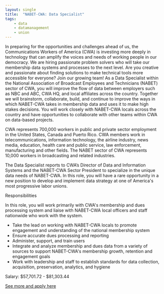 ```yaml
---
layout: single
title:  "NABET-CWA: Data Specialist"
tags: 
    - data
    - datamanagement
    - union
---
```


In preparing for the opportunities and challenges ahead of us, the Communications Workers of America (CWA) is investing more deeply in technology that can amplify the voices and needs of working people in our democracy. We are hiring passionate problem solvers who will take our membership data systems and processes to the next level. Are you creative and passionate about finding solutions to make technical tools more accessible for everyone? Join our growing team! As a Data Specialist within the National Association of Broadcast Employees and Technicians (NABET) sector of CWA, you will improve the flow of data between employers such as NBC and ABC, CWA HQ, and local affiliates across the country. Together we will brainstorm, collaborate, build, and continue to improve the ways in which NABET-CWA takes in membership data and uses it to make high stakes decisions. You will work closely with NABET-CWA locals across the country and have opportunities to collaborate with other teams within CWA on data-based projects.


CWA represents 700,000 workers in public and private sector employment in the United States, Canada and Puerto Rico. CWA members work in telecommunications, information technology, the airline industry, news media, education, health care and public service, law enforcement, manufacturing and other fields. The NABET sector of CWA represents 10,000 workers in broadcasting and related industries.


The Data Specialist reports to CWA’s Director of Data and Information Systems and the NABET-CWA Sector President to specialize in the unique data needs of NABET-CWA. In this role, you will have a rare opportunity in a new position to develop and implement data strategy at one of America's most progressive labor unions.


Responsibilities


In this role, you will work primarily with CWA's membership and dues processing system and liaise with NABET-CWA local officers and staff nationwide who work with the system.
* Take the lead on working with NABET-CWA locals to promote engagement and understanding of the national membership system
* Ensure accurate dues processing and reporting
* Administer, support, and train users
* Integrate and analyze membership and dues data from a variety of sources to support NABET-CWA's membership growth, retention and engagement goals
* Work with leadership and staff to establish standards for data collection, acquisition, preservation, analytics, and hygiene


Salary: $57,701.72 - $81,303.44


[See more and apply here](https://www.paycomonline.net/v4/ats/web.php/jobs/ViewJobDetails?job=28657&clientkey=3DD4D8AF8C58AF2A4AA4B0629E6428E9)
